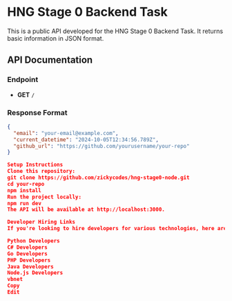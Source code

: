 # HNG Stage 0 Backend Task

This is a public API developed for the HNG Stage 0 Backend Task. It returns basic information in JSON format.

## API Documentation

### Endpoint
- **GET** `/`

### Response Format
```json
{
  "email": "your-email@example.com",
  "current_datetime": "2024-10-05T12:34:56.789Z",
  "github_url": "https://github.com/yourusername/your-repo"
}

Setup Instructions
Clone this repository:
git clone https://github.com/zickycodes/hng-stage0-node.git
cd your-repo
npm install
Run the project locally:
npm run dev
The API will be available at http://localhost:3000.

Developer Hiring Links
If you're looking to hire developers for various technologies, here are some links that might help:

Python Developers
C# Developers
Go Developers
PHP Developers
Java Developers
Node.js Developers
vbnet
Copy
Edit
